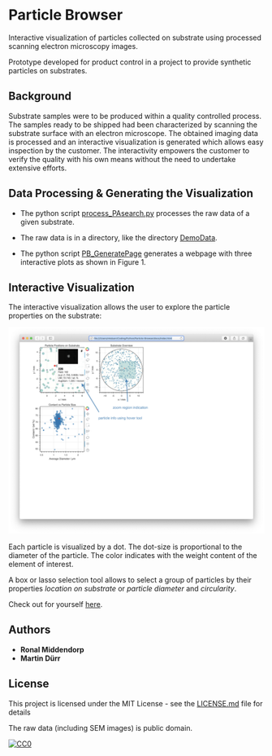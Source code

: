 # Particle Browser
Interactive visualization of particles collected on substrate using processed scanning electron microscopy images.


Prototype developed for product control in a project to provide synthetic particles on substrates.

## Background

Substrate samples were to be produced within a quality controlled process.
The samples ready to be shipped had been characterized by scanning the
substrate surface with an electron microscope. The obtained imaging data is
processed and an interactive visualization is generated which allows easy
inspection by the customer. The interactivity empowers the customer to verify
the quality with his own means without the need to undertake extensive
efforts.
## Data Processing & Generating the Visualization

* The python script [process_PAsearch.py](process_PAsearch.py) processes the raw data of a given substrate.

* The raw data is in a directory, like the directory [DemoData](/DemoData).

* The python script [PB_GeneratePage](PB_GeneratePage.py) generates a webpage with three interactive plots as shown in Figure 1.

## Interactive Visualization

The interactive visualization allows the user to explore the particle
properties on the substrate:

![screenshot Particle Browser](./img/screenshot.png)

Each particle is visualized by a dot. The dot-size is proportional to the
diameter of the particle. The color indicates with the weight content of the
element of interest.

A box or lasso selection tool allows to select a group of particles by their
properties *location on substrate* or *particle diameter* and *circularity*.

Check out for yourself [here](./Example/DemoSample.html).

## Authors

* **Ronal Middendorp**
* **Martin Dürr**

## License

This project is licensed under the MIT License - see the [LICENSE.md](LICENSE.md) file for details

The raw data (including SEM images) is public domain.
<p xmlns:dct="http://purl.org/dc/terms/" xmlns:vcard="http://www.w3.org/2001/vcard-rdf/3.0#">
  <a rel="license"
     href="http://creativecommons.org/publicdomain/zero/1.0/">
    <img src="https://licensebuttons.net/p/zero/1.0/88x31.png" style="border-style: none;" alt="CC0" />
  </a></p>
